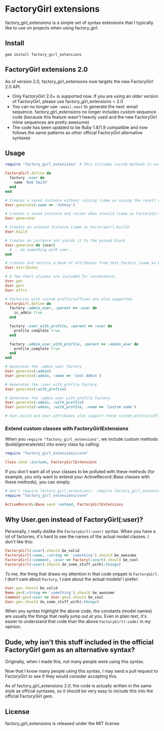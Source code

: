 # FactoryGirl extensions

factory_girl_extensions is a simple set of syntax extensions that I typically like to use on projects when using factory_girl.

## Install

    gem install factory_girl_extensions

## FactoryGirl extensions 2.0

As of version 2.0, factory_girl_extensions now targets the new FactoryGirl 2.0 API.

 - Only FactoryGirl 2.0+ is supported now.  If you are using an older version of FactoryGirl, please use factory_girl_extensions < 2.0
 - You can no longer use `:email.next` to generate the next :email sequence.  factory_girl_extensions no longer includes custom sequence code (because this feature wasn't heavily used and the new FactoryGirl inline sequences are pretty awesome)
 - The code has been updated to be Ruby 1.8/1.9 compatible and now follows the same patterns as other official FactoryGirl alternative syntaxes

## Usage

```ruby
require 'factory_girl_extensions' # This includes custom methods in every Class.  See below to customize this.

FactoryGirl.define do
  factory :user do
    name 'Bob Smith'
  end
end

# Creates a saved instance without raising (same as saving the result of FactoryGirl.build)
User.generate(:name => 'Johnny')

# Creates a saved instance and raises when invalid (same as FactoryGirl.create)
User.generate!

# Creates an unsaved instance (same as FactoryGirl.build)
User.build

# Creates an instance and yields it to the passed block
User.generate do |user|
  # ...do something with user...
end

# Creates and returns a Hash of attributes from this factory (same as FactoryGirl.attributes_for).
User.attributes

# A few short aliases are included for convenience.
User.gen
User.gen!
User.attrs

# Factories with custom prefix/suffixes are also supported.
FactoryGirl.define do
  factory :admin_user, :parent => :user do
    is_admin true
  end

  factory :user_with_profile, :parent => :user do
    profile_complete true
  end

  factory :admin_user_with_profile, :parent => :admin_user do
    profile_complete true
  end
end

# Generates the :admin_user factory
User.generate(:admin)
User.generate(:admin, :name => 'Cool Admin')

# Generates the :user_with_profile factory
User.generate(:with_profile)

# Generates the :admin_user_with_profile factory
User.generate(:admin, :with_profile)
User.generate(:admin, :with_profile, :name => 'Custom name')

# User.build and User.attributes also support these custom prefix/suffixes.
```

### Extend custom classes with FactoryGirlExtensions

When you `require "factory_girl_extensions"`, we include custom methods (build/generate/etc) into 
every class by calling:

```ruby
require "factory_girl_extensions/core"

Class.send :include, FactoryGirlExtensions
```

If you don't want all of your classes to be polluted with these methods (for example, you only want 
to extend your ActiveRecord::Base classes with these methods), you can simply:

```ruby
# don't require factory_girl_extensions!  require factory_girl_extensions/core instead.
require "factory_girl_extensions/core"

ActiveRecord::Base.send :extend, FactoryGirlExtensions
```

## Why User.gen instead of FactoryGirl(:user)?

Personally, I really dislike the `FactoryGirl(:user)` syntax.  When you have a lot of 
factories, it's hard to see the names of the actual model classes.  I don't like this:

```ruby
FactoryGirl(:user).should be_valid
FactoryGirl(:name, :string => 'something').should be_awesome
FactoryGirl(:comment, :user => Factory(:user)).should be_cool
FactoryGirl(:user).should do_some_stuff_with(:things)
```

To me, the thing that draws my attention in that code snippet is `FactoryGirl`. 
I don't care about `Factory`, I care about the actual models!  I prefer:

```ruby
User.gen.should be_valid
Name.gen(:string => 'something').should be_awesome
Comment.gen(:user => User.gen).should be_cool
User.gen.should do_some_stuff_with(:things)
```

When you syntax highlight the above code, the constants (model names) are usually 
the things that really jump out at you.  Even in plain text, it's easier to 
understand that code than the above `FactoryGirl(:code)` in my opinion.

## Dude, why isn't this stuff included in the official FactoryGirl gem as an alternative syntax?

Originally, when I made this, not many people were using this syntax.

Now that I know many people using this syntax, I may send a pull request to FactoryGirl to see if they would consider accepting this.

As of factory_girl_extensions 2.0, the code is actually written in the same style as official syntaxes, so it should be very easy to include this into the official FactoryGirl gem.

## License

factory_girl_extensions is released under the MIT license.
